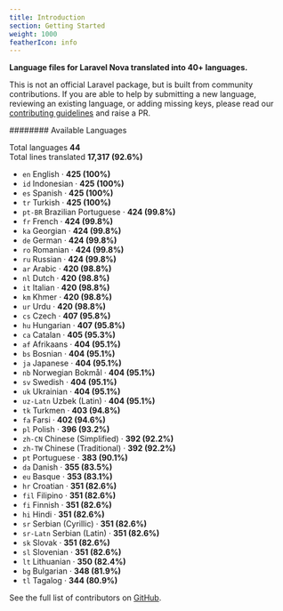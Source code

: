 ```yaml
---
title: Introduction
section: Getting Started
weight: 1000
featherIcon: info
---
```


**Language files for Laravel Nova translated into 40+ languages.**

This is not an official Laravel package, but is built from community contributions. If you are able to help by submitting a new language, reviewing an existing language, or adding missing keys, please read our [contributing guidelines]({{base}}/{{version}}/contributing) and raise a PR.

######## Available Languages

Total languages **44**  
Total lines translated **17,317 (92.6%)**

* `en` English &middot; **425 (100%)**
* `id` Indonesian &middot; **425 (100%)**
* `es` Spanish &middot; **425 (100%)**
* `tr` Turkish &middot; **425 (100%)**
* `pt‑BR` Brazilian Portuguese &middot; **424 (99.8%)**
* `fr` French &middot; **424 (99.8%)**
* `ka` Georgian &middot; **424 (99.8%)**
* `de` German &middot; **424 (99.8%)**
* `ro` Romanian &middot; **424 (99.8%)**
* `ru` Russian &middot; **424 (99.8%)**
* `ar` Arabic &middot; **420 (98.8%)**
* `nl` Dutch &middot; **420 (98.8%)**
* `it` Italian &middot; **420 (98.8%)**
* `km` Khmer &middot; **420 (98.8%)**
* `ur` Urdu &middot; **420 (98.8%)**
* `cs` Czech &middot; **407 (95.8%)**
* `hu` Hungarian &middot; **407 (95.8%)**
* `ca` Catalan &middot; **405 (95.3%)**
* `af` Afrikaans &middot; **404 (95.1%)**
* `bs` Bosnian &middot; **404 (95.1%)**
* `ja` Japanese &middot; **404 (95.1%)**
* `nb` Norwegian Bokmål &middot; **404 (95.1%)**
* `sv` Swedish &middot; **404 (95.1%)**
* `uk` Ukrainian &middot; **404 (95.1%)**
* `uz‑Latn` Uzbek (Latin) &middot; **404 (95.1%)**
* `tk` Turkmen &middot; **403 (94.8%)**
* `fa` Farsi &middot; **402 (94.6%)**
* `pl` Polish &middot; **396 (93.2%)**
* `zh‑CN` Chinese (Simplified) &middot; **392 (92.2%)**
* `zh‑TW` Chinese (Traditional) &middot; **392 (92.2%)**
* `pt` Portuguese &middot; **383 (90.1%)**
* `da` Danish &middot; **355 (83.5%)**
* `eu` Basque &middot; **353 (83.1%)**
* `hr` Croatian &middot; **351 (82.6%)**
* `fil` Filipino &middot; **351 (82.6%)**
* `fi` Finnish &middot; **351 (82.6%)**
* `hi` Hindi &middot; **351 (82.6%)**
* `sr` Serbian (Cyrillic) &middot; **351 (82.6%)**
* `sr‑Latn` Serbian (Latin) &middot; **351 (82.6%)**
* `sk` Slovak &middot; **351 (82.6%)**
* `sl` Slovenian &middot; **351 (82.6%)**
* `lt` Lithuanian &middot; **350 (82.4%)**
* `bg` Bulgarian &middot; **348 (81.9%)**
* `tl` Tagalog &middot; **344 (80.9%)**

See the full list of contributors on [GitHub](https://github.com/coderello/laravel-nova-lang#available-languages).
